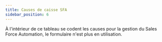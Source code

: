 ```yaml
---
title: Causes de caisse SFA
sidebar_position: 6
---
```


À l'intérieur de ce tableau se codent les causes pour la gestion du Sales Force Automation, le formulaire n'est plus en utilisation.






